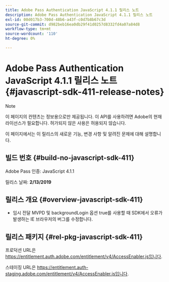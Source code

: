 ```yaml
---
title: Adobe Pass Authentication JavaScript 4.1.1 릴리스 노트
description: Adobe Pass Authentication JavaScript 4.1.1 릴리스 노트
exl-id: 00d017b3-700d-48b6-a43f-c0d7b8b67c3d
source-git-commit: d982beb16ea0db29f41d0257d8332fd4a07a84d8
workflow-type: tm+mt
source-wordcount: '110'
ht-degree: 0%

---
```


# Adobe Pass Authentication JavaScript 4.1.1 릴리스 노트 {#javascript-sdk-411-release-notes}

>[!NOTE]
>
>이 페이지의 컨텐츠는 정보용으로만 제공됩니다. 이 API를 사용하려면 Adobe의 현재 라이선스가 필요합니다. 허가되지 않은 사용은 허용되지 않습니다.

이 페이지에서는 이 릴리스의 새로운 기능, 변경 사항 및 알려진 문제에 대해 설명합니다.

## 빌드 번호 {#build-no-javascript-sdk-411}

Adobe Pass 인증: JavaScript 4.1.1

릴리스 날짜: **2/13/2019**


## 릴리스 개요 {#overview-javascript-sdk-411}

* 임시 전달 MVPD 및 backgroundLogin 옵션 true를 사용할 때 SDK에서 오류가 발생하는 IE 브라우저의 버그를 수정합니다.


## 릴리스 패키지 {#rel-pkg-javascript-sdk-411}

프로덕션 URL은 https://entitlement.auth.adobe.com/entitlement/v4/AccessEnabler.js입니다.

스테이징 URL은 https://entitlement.auth-staging.adobe.com/entitlement/v4/AccessEnabler.js입니다.
